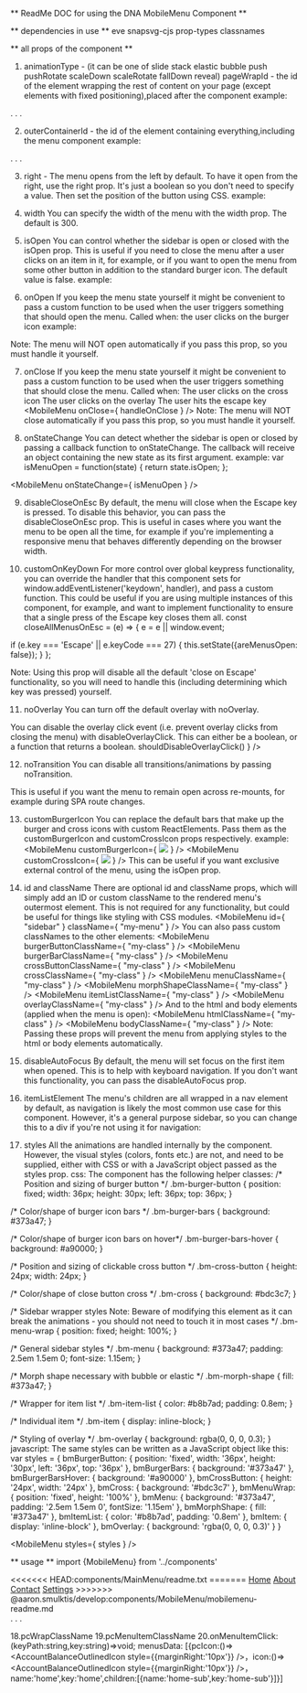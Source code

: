 ** ReadMe DOC for using the DNA MobileMenu Component **

** dependencies in use **
eve
snapsvg-cjs
prop-types
classnames

** all props of the component **
1. animationType - (it can be one of slide stack elastic bubble push pushRotate scaleDown scaleRotate fallDown reveal)
pageWrapId - the id of the element wrapping the rest of content on your page
(except elements with fixed positioning),placed after the component
example:
<MobileMenu pageWrapId="page-wrap" />
<main id="page-wrap">
.
.
.
</main>

2. outerContainerId - the id of the element containing everything,including the menu component
example:
<div id="outer-container">
<MobileMenu pageWrapId="page-wrap" outerContainerId="outer-container" />
<main id="page-wrap">
.
.
.
</main>
</div>

3. right - The menu opens from the left by default.
To have it open from the right, use the right prop. 
It's just a boolean so you don't need to specify a value. 
Then set the position of the button using CSS.
example:
<MobileMenu right />

4. width
You can specify the width of the menu with the width prop. The default is 300.
<MobileMenu width={200} />
<MobileMenu width={'280px'} />
<MobileMenu width={‘20%’} />

5. isOpen
You can control whether the sidebar is open or closed with the isOpen prop. 
This is useful if you need to close the menu after a user clicks on an item in it,
for example, or if you want to open the menu from some other button in addition to the standard burger icon.
The default value is false.
example:
<MobileMenu isOpen={true} />

6. onOpen
If you keep the menu state yourself it might be convenient
to pass a custom function to be used when the user triggers 
something that should open the menu.
Called when:
 the user clicks on the burger icon
example:
<MobileMenu onOpen={handleOnOpen} />
Note: The menu will NOT open automatically 
if you pass this prop,
so you must handle it yourself.

7. onClose
If you keep the menu state yourself 
it might be convenient to pass a custom function 
to be used when the user triggers something that 
should close the menu.
Called when:
The user clicks on the cross icon
The user clicks on the overlay
The user hits the escape key
<MobileMenu onClose={ handleOnClose } />
Note: The menu will NOT close automatically 
if you pass this prop, 
so you must handle it yourself.

8. onStateChange
You can detect whether the sidebar is open or 
closed by passing a callback function to 
onStateChange. The callback will receive an object 
containing the new state as its first argument.
example:
var isMenuOpen = function(state) {
  return state.isOpen;
};

<MobileMenu onStateChange={ isMenuOpen } />

9. disableCloseOnEsc
By default, the menu will close when the Escape key 
is pressed. To disable this behavior, you can pass 
the disableCloseOnEsc prop. This is useful in cases 
where you want the menu to be open all the time,
for example if you're implementing a responsive 
menu that behaves differently depending on the 
browser width.

<MobileMenu disableCloseOnEsc />

10. customOnKeyDown
For more control over global keypress functionality,
you can override the handler that this component sets
for window.addEventListener('keydown', handler), 
and pass a custom function. This could be useful 
if you are using multiple instances of this component,
for example, and want to implement functionality to 
ensure that a single press of the Escape key closes 
them all.
const closeAllMenusOnEsc = (e) => {
  e = e || window.event;

if (e.key === 'Escape' || e.keyCode === 27) {
this.setState({areMenusOpen: false});
}
};

<MobileMenu customOnKeyDown={closeAllMenusOnEsc} isOpen={areMenusOpen} />
Note: Using this prop will disable all the default 
'close on Escape' functionality, so you will need 
to handle this (including determining which key was 
pressed) yourself.

11. noOverlay
You can turn off the default overlay with noOverlay.
<MobileMenu noOverlay />
You can disable the overlay click event (i.e. prevent overlay clicks from closing the menu) with disableOverlayClick.
This can either be a boolean, or a function that returns a boolean.
<MobileMenu disableOverlayClick />
<MobileMenu disableOverlayClick={() => shouldDisableOverlayClick() } />

12. noTransition
You can disable all transitions/animations by passing 
noTransition.
<MobileMenu noTransition />
This is useful if you want the menu to remain open 
across re-mounts, for example during SPA route changes.

13. customBurgerIcon
You can replace the default bars that make up the 
burger and cross icons with custom ReactElements.
Pass them as the customBurgerIcon and customCrossIcon 
props respectively.
example:
<MobileMenu customBurgerIcon={ <img src="img/icon.svg" /> } />
<MobileMenu customCrossIcon={ <img src="img/cross.svg" /> } />
This can be useful if you want exclusive external control 
of the menu, using the isOpen prop.
14. id and className
There are optional id and className props, 
which will simply add an ID or custom className 
to the rendered menu's outermost element. 
This is not required for any functionality, 
but could be useful for things like styling 
with CSS modules.
<MobileMenu id={ "sidebar" } className={ "my-menu" } />
You can also pass custom 
classNames to the other elements:
<MobileMenu burgerButtonClassName={ "my-class" } />
<MobileMenu burgerBarClassName={ "my-class" } />
<MobileMenu crossButtonClassName={ "my-class" } />
<MobileMenu crossClassName={ "my-class" } />
<MobileMenu menuClassName={ "my-class" } />
<MobileMenu morphShapeClassName={ "my-class" } />
<MobileMenu itemListClassName={ "my-class" } />
<MobileMenu overlayClassName={ "my-class" } />
And to the html and body elements (applied when the menu is open):
<MobileMenu htmlClassName={ "my-class" } />
<MobileMenu bodyClassName={ "my-class" } />
Note: Passing these props will prevent the menu 
from applying styles to the html or body elements 
automatically.

15. disableAutoFocus
By default, the menu will set focus on the first 
item when opened. This is to help with keyboard 
navigation. If you don't want this functionality, 
you can pass the disableAutoFocus prop.
<MobileMenu disableAutoFocus />

16. itemListElement
The menu's children are all wrapped in a nav 
element by default, as navigation is likely 
the most common use case for this component. 
However, it's a general purpose sidebar, 
so you can change this to a div if you're 
not using it for navigation:
<MobileMenu itemListElement="div" />

17. styles
All the animations are handled internally 
by the component. However, the visual styles 
(colors, fonts etc.) are not, and need to be 
supplied, either with CSS or 
with a JavaScript object passed as the styles prop.
css:
The component has the following helper classes:
/* Position and sizing of burger button */
.bm-burger-button {
  position: fixed;
  width: 36px;
  height: 30px;
  left: 36px;
  top: 36px;
}

/* Color/shape of burger icon bars */
.bm-burger-bars {
background: #373a47;
}

/* Color/shape of burger icon bars on hover*/
.bm-burger-bars-hover {
background: #a90000;
}

/* Position and sizing of clickable cross button */
.bm-cross-button {
height: 24px;
width: 24px;
}

/* Color/shape of close button cross */
.bm-cross {
background: #bdc3c7;
}

/*
Sidebar wrapper styles
Note: Beware of modifying this element as it can break the animations - you should not need to touch it in most cases
*/
.bm-menu-wrap {
position: fixed;
height: 100%;
}

/* General sidebar styles */
.bm-menu {
background: #373a47;
padding: 2.5em 1.5em 0;
font-size: 1.15em;
}

/* Morph shape necessary with bubble or elastic */
.bm-morph-shape {
fill: #373a47;
}

/* Wrapper for item list */
.bm-item-list {
color: #b8b7ad;
padding: 0.8em;
}

/* Individual item */
.bm-item {
display: inline-block;
}

/* Styling of overlay */
.bm-overlay {
background: rgba(0, 0, 0, 0.3);
}
javascript:
The same styles can be written as a JavaScript object like this:
var styles = {
  bmBurgerButton: {
    position: 'fixed',
    width: '36px',
    height: '30px',
    left: '36px',
    top: '36px'
  },
  bmBurgerBars: {
    background: '#373a47'
  },
  bmBurgerBarsHover: {
    background: '#a90000'
  },
  bmCrossButton: {
    height: '24px',
    width: '24px'
  },
  bmCross: {
    background: '#bdc3c7'
  },
  bmMenuWrap: {
    position: 'fixed',
    height: '100%'
  },
  bmMenu: {
    background: '#373a47',
    padding: '2.5em 1.5em 0',
    fontSize: '1.15em'
  },
  bmMorphShape: {
    fill: '#373a47'
  },
  bmItemList: {
    color: '#b8b7ad',
    padding: '0.8em'
  },
  bmItem: {
    display: 'inline-block'
  },
  bmOverlay: {
    background: 'rgba(0, 0, 0, 0.3)'
  }
}

<MobileMenu styles={ styles } />

** usage **
import {MobileMenu} from '../components'
<div id="outter-container">
<<<<<<< HEAD:components/MainMenu/readme.txt
 <MainMenu pageWrapId="page-wrap" outterContainerId="outter-container" animationType="slide" right={false} styles={styles}>

</MainMenu>
=======
 <MobileMenu pageWrapId="page-wrap" outterContainerId="outter-container" animationType="slide" right={false} styles={styles}>
        <a id="home" className="menu-item" href="/">Home</a>
        <a id="about" className="menu-item" href="/about">About</a>
        <a id="contact" className="menu-item" href="/contact">Contact</a>
        <a onClick={ this.showSettings } className="menu-item--small" href="">Settings</a>
</MobileMenu>
>>>>>>> @aaron.smulktis/develop:components/MobileMenu/mobilemenu-readme.md
<main id="page-wrap">
.
.
.
</main>
</div>

18.pcWrapClassName
 19.pcMenuItemClassName
  20.onMenuItemClick:(keyPath:string,key:string)=>void;
  menusData:  [{pcIcon:()=><AccountBalanceOutlinedIcon style={{marginRight:'10px'}} />，icon:()=><AccountBalanceOutlinedIcon style={{marginRight:'10px'}} />，name:'home',key:'home',children:[{name:'home-sub',key:'home-sub'}]}]


